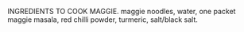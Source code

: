INGREDIENTS TO COOK MAGGIE.
maggie noodles,
water,
one packet maggie masala,
red chilli powder,
turmeric,
salt/black salt.